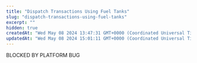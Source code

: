 ```yaml
---
title: "Dispatch Transactions Using Fuel Tanks"
slug: "dispatch-transactions-using-fuel-tanks"
excerpt: ""
hidden: true
createdAt: "Wed May 08 2024 13:47:31 GMT+0000 (Coordinated Universal Time)"
updatedAt: "Wed May 08 2024 15:01:11 GMT+0000 (Coordinated Universal Time)"
---
```

BLOCKED BY PLATFORM BUG
